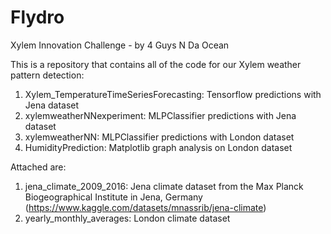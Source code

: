 # Flydro
Xylem Innovation Challenge - by 4 Guys N Da Ocean

This is a repository that contains all of the code for our Xylem weather pattern detection:
1. Xylem_TemperatureTimeSeriesForecasting: Tensorflow predictions with Jena dataset
2. xylemweatherNNexperiment: MLPClassifier predictions with Jena dataset
3. xylemweatherNN: MLPClassifier predictions with London dataset
4. HumidityPrediction: Matplotlib graph analysis on London dataset

Attached are:
1. jena_climate_2009_2016: Jena climate dataset from the Max Planck Biogeographical Institute in Jena, Germany (https://www.kaggle.com/datasets/mnassrib/jena-climate)
2. yearly_monthly_averages: London climate dataset
